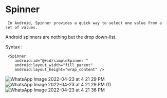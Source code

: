 # Spinner
     In Android, Spinner provides a quick way to select one value from a set of values. 
Android spinners are nothing but the drop down-list.

Syntax :

     <Spinner
        android:id="@+id/simpleSpinner "
        android:layout_width="fill_parent"
        android:layout_height="wrap_content" />

![WhatsApp Image 2022-04-23 at 4 21 29 PM](https://user-images.githubusercontent.com/101108540/164891551-026e3d5c-c823-4ef7-ad11-ebacbd20471d.jpeg)
![WhatsApp Image 2022-04-23 at 4 21 29 PM (1)](https://user-images.githubusercontent.com/101108540/164891555-812d8583-8319-41fd-aadc-8c03e0fc4b13.jpeg)
![WhatsApp Image 2022-04-23 at 4 21 36 PM](https://user-images.githubusercontent.com/101108540/164891562-a2077ea5-828e-4f83-951f-ff43b0401bba.jpeg)
